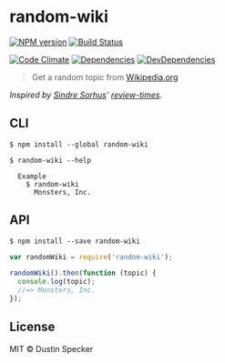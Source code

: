 random-wiki
===========

[![NPM version](https://badge.fury.io/js/random-wiki.svg)](http://badge.fury.io/js/random-wiki) [![Build Status](https://travis-ci.org/dustinspecker/random-wiki.svg?branch=master)](https://travis-ci.org/dustinspecker/random-wiki)

[![Code Climate](https://codeclimate.com/github/dustinspecker/random-wiki/badges/gpa.svg)](https://codeclimate.com/github/dustinspecker/random-wiki) [![Dependencies](https://david-dm.org/dustinspecker/random-wiki.svg)](https://david-dm.org/dustinspecker/random-wiki/#info=dependencies&view=table) [![DevDependencies](https://david-dm.org/dustinspecker/random-wiki/dev-status.svg)](https://david-dm.org/dustinspecker/random-wiki/#info=devDependencies&view=table)

> Get a random topic from [Wikipedia.org](http://www.wikipedia.org/)

*Inspired by [Sindre Sorhus](https://github.com/sindresorhus)' [review-times](https://github.com/sindresorhus/review-times).*

## CLI

```
$ npm install --global random-wiki
```

```
$ random-wiki --help

  Example
    $ random-wiki
      Monsters, Inc.
```

## API

```
$ npm install --save random-wiki
```

```js
var randomWiki = require('random-wiki');

randomWiki().then(function (topic) {
  console.log(topic);
  //=> Monsters, Inc.
});
```

## License
MIT © Dustin Specker